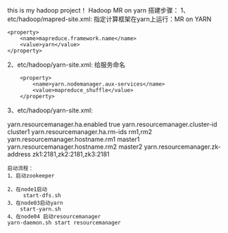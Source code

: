 this is my hadoop project！
Hadoop MR on yarn 搭建步骤：
1、etc/hadoop/mapred-site.xml:
	指定计算框架在yarn上运行：MR on YARN

	<property>
		<name>mapreduce.framework.name</name>
		<value>yarn</value>
	</property>

	
2、etc/hadoop/yarn-site.xml:
	给服务命名

		<property>
			<name>yarn.nodemanager.aux-services</name>
			<value>mapreduce_shuffle</value>
		</property>

3、etc/hadoop/yarn-site.xml:
<!-- 启用resourcemanager的ha -->
<property>
   <name>yarn.resourcemanager.ha.enabled</name>
   <value>true</value>
 </property>
 <!-- ha集群的名称是什么 -->
 <property>
   <name>yarn.resourcemanager.cluster-id</name>
   <value>cluster1</value>
 </property>
 <!-- 两个resourcemanager的逻辑名称是什么 -->
 <property>
   <name>yarn.resourcemanager.ha.rm-ids</name>
   <value>rm1,rm2</value>
 </property>
 <!-- 两个resourcemanager对应的主机名称或者ip地址 -->
 <property>
   <name>yarn.resourcemanager.hostname.rm1</name>
   <value>master1</value>
 </property>
 <property>
   <name>yarn.resourcemanager.hostname.rm2</name>
   <value>master2</value>
 </property>
 <!-- 用于存储HA状态的zookeeper集群地址，leader选举地址 -->
 <property>
   <name>yarn.resourcemanager.zk-address</name>
   <value>zk1:2181,zk2:2181,zk3:2181</value>
 </property>
	
	启动流程：
	1、启动zookeeper

	2、在node1启动
	     start-dfs.sh
	3、在node03启动yarn
		start-yarn.sh
	4、在node04 启动resourcemanager
	yarn-daemon.sh start resourcemanager
